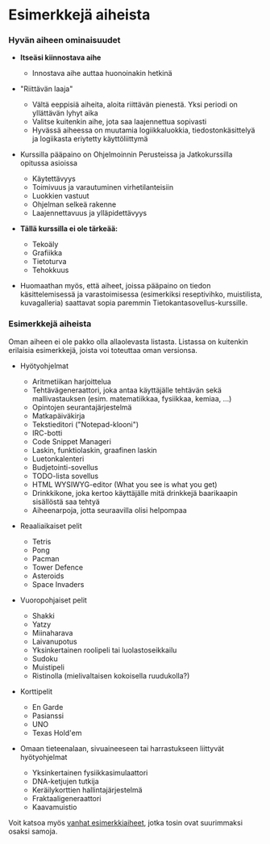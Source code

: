 ﻿# Esimerkkejä aiheista

### Hyvän aiheen ominaisuudet

* **Itseäsi kiinnostava aihe**
  * Innostava aihe auttaa huonoinakin hetkinä

* "Riittävän laaja"
  * Vältä eeppisiä aiheita, aloita riittävän pienestä. Yksi periodi on yllättävän lyhyt aika
  * Valitse kuitenkin aihe, jota saa laajennettua sopivasti
  * Hyvässä aiheessa on muutamia logiikkaluokkia, tiedostonkäsittelyä ja logiikasta eriytetty käyttöliittymä

* Kurssilla pääpaino on Ohjelmoinnin Perusteissa ja Jatkokurssilla opitussa asioissa
  * Käytettävyys
  * Toimivuus ja varautuminen virhetilanteisiin
  * Luokkien vastuut
  * Ohjelman selkeä rakenne
  * Laajennettavuus ja ylläpidettävyys

* **Tällä kurssilla ei ole tärkeää:**
  * Tekoäly
  * Grafiikka
  * Tietoturva
  * Tehokkuus
  
* Huomaathan myös, että aiheet, joissa pääpaino on tiedon käsittelemisessä ja varastoimisessa (esimerkiksi reseptivihko, muistilista, kuvagalleria) saattavat sopia paremmin Tietokantasovellus-kurssille.

### Esimerkkejä aiheista

Oman aiheen ei ole pakko olla allaolevasta listasta. Listassa on kuitenkin erilaisia esimerkkejä, joista voi toteuttaa oman versionsa.

* Hyötyohjelmat
  * Aritmetiikan harjoittelua
  * Tehtävägeneraattori, joka antaa käyttäjälle tehtävän sekä mallivastauksen (esim. matematiikkaa, fysiikkaa, kemiaa, ...)
  * Opintojen seurantajärjestelmä
  * Matkapäiväkirja
  * Tekstieditori ("Notepad-klooni") 
  * IRC-botti
  * Code Snippet Manageri
  * Laskin, funktiolaskin, graafinen laskin
  * Luetonkalenteri
  * Budjetointi-sovellus
  * TODO-lista sovellus
  * HTML WYSIWYG-editor (What you see is what you get)
  * Drinkkikone, joka kertoo käyttäjälle mitä drinkkejä baarikaapin sisällöstä saa tehtyä
  * Aiheenarpoja, jotta seuraavilla olisi helpompaa

* Reaaliaikaiset pelit
  * Tetris
  * Pong
  * Pacman
  * Tower Defence
  * Asteroids
  * Space Invaders

* Vuoropohjaiset pelit
  * Shakki
  * Yatzy
  * Miinaharava
  * Laivanupotus
  * Yksinkertainen roolipeli tai luolastoseikkailu
  * Sudoku
  * Muistipeli
  * Ristinolla (mielivaltaisen kokoisella ruudukolla?)

* Korttipelit
  * En Garde
  * Pasianssi
  * UNO
  * Texas Hold'em

* Omaan tieteenalaan, sivuaineeseen tai harrastukseen liittyvät hyötyohjelmat
  * Yksinkertainen fysiikkasimulaattori
  * DNA-ketjujen tutkija 
  * Keräilykorttien hallintajärjestelmä
  * Fraktaaligeneraattori
  * Kaavamuistio

Voit katsoa myös [vanhat esimerkkiaiheet](https://www.cs.helsinki.fi/node/59273), jotka tosin ovat suurimmaksi osaksi samoja.
